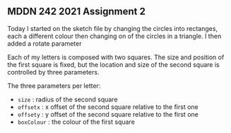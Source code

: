 ## MDDN 242 2021 Assignment 2


Today I started on the sketch file by changing the circles into rectanges, each a different colour then changing on of the circles in a triangle. I then added a rotate parameter



Each of my letters is composed with two squares. The size and position of the first square is fixed, but the location and size of the second square is controlled by three parameters.

The three parameters per letter:
  * `size` : radius of the second square
  * `offsetx` : x offset of the second square relative to the first one
  * `offsety` : y offset of the second square relative to the first one
  * `boxColour` : the colour of the first square

